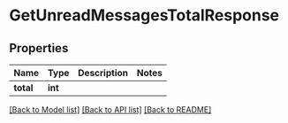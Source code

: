 # GetUnreadMessagesTotalResponse

## Properties
Name | Type | Description | Notes
------------ | ------------- | ------------- | -------------
**total** | **int** |  | 

[[Back to Model list]](../README.md#documentation-for-models) [[Back to API list]](../README.md#documentation-for-api-endpoints) [[Back to README]](../README.md)


